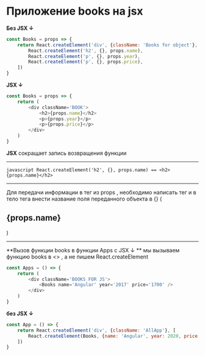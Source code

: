 # Приложение books на jsx

**Без JSX ↓**

```javascript
const Books = props => {
	return React.createElement('div', {className: 'Books for object'}, [
		React.createElement('h2', {}, props.name),
		React.createElement('p', {}, props.year),
		React.createElement('p', {}, props.price),
	])
}
```

**JSX ↓**

```javascript
const Books = props => {
	return (
		<div className='BOOK'>
			<h2>{props.name}</h2>
			<p>{props.year}</p>
			<p>{props.price}</p>
		</div>
	)
}
```

**JSX** сокращает запись возвращения функции

---

`javascript React.createElement('h2', {}, props.name) == <h2>{props.name}</h2>`

---

Для передачи информации в тег из props , необходимо написать тег и в тело тега внести название поля переданного объекта в {} (<h2>{props.name}</h2>)

---

**Вызов функции books в функции Apps c JSX ↓ ** мы вызываем функцию books в <> , а не пишем React.createElement

```javascript
const Apps = () => {
	return (
		<div className='BOOKS FOR JS'>
			<Books name='Angular' year='2017' price='1700' />
		</div>
	)
}
```

**без JSX ↓**

```javascript
const App = () => {
	return React.createElement('div', {className: 'AllApp'}, [
		React.createElement(Books, {name: 'Angular', year: 2020, price: 1564}),
	])
}
```
